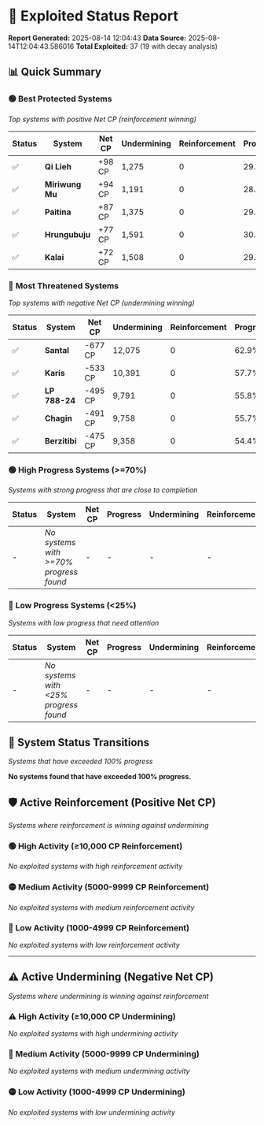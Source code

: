 # 🌟 Exploited Status Report

**Report Generated:** 2025-08-14 12:04:43
**Data Source:** 2025-08-14T12:04:43.586016
**Total Exploited:** 37 (19 with decay analysis)

## 📊 Quick Summary

### 🟢 **Best Protected Systems**
*Top systems with positive Net CP (reinforcement winning)*

| Status | System | Net CP | Undermining | Reinforcement | Progress |
|--------|--------|--------|-------------|---------------|----------|
| ✅ | **Qi Lieh** | +98 CP | 1,275 | 0 | 29.0% |
| ✅ | **Miriwung Mu** | +94 CP | 1,191 | 0 | 28.7% |
| ✅ | **Paitina** | +87 CP | 1,375 | 0 | 29.3% |
| ✅ | **Hrungubuju** | +77 CP | 1,591 | 0 | 30.0% |
| ✅ | **Kalai** | +72 CP | 1,508 | 0 | 29.7% |

### 🔴 **Most Threatened Systems**
*Top systems with negative Net CP (undermining winning)*

| Status | System | Net CP | Undermining | Reinforcement | Progress |
|--------|--------|--------|-------------|---------------|----------|
| ✅ | **Santal** | -677 CP | 12,075 | 0 | 62.9% |
| ✅ | **Karis** | -533 CP | 10,391 | 0 | 57.7% |
| ✅ | **LP 788-24** | -495 CP | 9,791 | 0 | 55.8% |
| ✅ | **Chagin** | -491 CP | 9,758 | 0 | 55.7% |
| ✅ | **Berzitibi** | -475 CP | 9,358 | 0 | 54.4% |

### 🟢 **High Progress Systems (>=70%)**
*Systems with strong progress that are close to completion*

| Status | System | Net CP | Progress | Undermining | Reinforcement |
|--------|--------|--------|----------|-------------|---------------|
| - | *No systems with >=70% progress found* | - | - | - | - |

### 🔴 **Low Progress Systems (<25%)**
*Systems with low progress that need attention*

| Status | System | Net CP | Progress | Undermining | Reinforcement |
|--------|--------|--------|----------|-------------|---------------|
| - | *No systems with <25% progress found* | - | - | - | - |
## 🔄 System Status Transitions
*Systems that have exceeded 100% progress*

**No systems found that have exceeded 100% progress.**

## 🛡️ Active Reinforcement (Positive Net CP)
*Systems where reinforcement is winning against undermining*

### 🟢 High Activity (≥10,000 CP Reinforcement)

*No exploited systems with high reinforcement activity*

### 🟡 Medium Activity (5000-9999 CP Reinforcement)

*No exploited systems with medium reinforcement activity*

### 🔴 Low Activity (1000-4999 CP Reinforcement)

*No exploited systems with low reinforcement activity*


---

## ⚠️ Active Undermining (Negative Net CP)
*Systems where undermining is winning against reinforcement*

### ⚠️ High Activity (≥10,000 CP Undermining)

*No exploited systems with high undermining activity*

### 🔶 Medium Activity (5000-9999 CP Undermining)

*No exploited systems with medium undermining activity*

### 🟡 Low Activity (1000-4999 CP Undermining)

*No exploited systems with low undermining activity*
